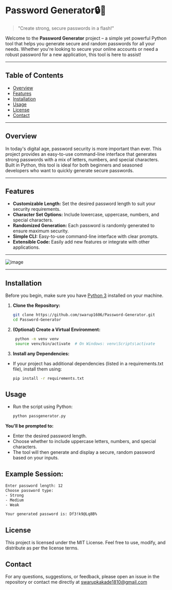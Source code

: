 # Password Generator🔒🔑

> "Create strong, secure passwords in a flash!"

Welcome to the **Password Generator** project – a simple yet powerful Python tool that helps you generate secure and random passwords for all your needs. Whether you're looking to secure your online accounts or need a robust password for a new application, this tool is here to assist!

---


## Table of Contents

- [Overview](#overview)
- [Features](#features)
- [Installation](#installation)
- [Usage](#usage)
- [License](#license)
- [Contact](#contact)

---

## Overview

In today's digital age, password security is more important than ever. This project provides an easy-to-use command-line interface that generates strong passwords with a mix of letters, numbers, and special characters. Built in Python, this tool is ideal for both beginners and seasoned developers who want to quickly generate secure passwords.

---

## Features

- **Customizable Length:** Set the desired password length to suit your security requirements.
- **Character Set Options:** Include lowercase, uppercase, numbers, and special characters.
- **Randomized Generation:** Each password is randomly generated to ensure maximum security.
- **Simple CLI:** Easy-to-use command-line interface with clear prompts.
- **Extensible Code:** Easily add new features or integrate with other applications.
  
---

![image](https://github.com/user-attachments/assets/98c0c517-a7a7-4b98-b5f2-343b98049705)

---

## Installation

Before you begin, make sure you have [Python 3](https://www.python.org/downloads/) installed on your machine.

1. **Clone the Repository:**

   ```bash
   git clone https://github.com/swarup1606/Password-Generator.git
   cd Password-Generator

2. **(Optional) Create a Virtual Environment:**
   ```bash
    python -m venv venv
    source venv/bin/activate  # On Windows: venv\Scripts\activate
   
3. **Install any Dependencies:**
- If your project has additional dependencies (listed in a requirements.txt file), install them using:
    ```bash
    pip install -r requirements.txt

## Usage
- Run the script using Python:
  ```bash
  python passgenerator.py
  
**You'll be prompted to:**

  - Enter the desired password length.
  - Choose whether to include uppercase letters, numbers, and special characters.
  - The tool will then generate and display a secure, random password based on your inputs.

## Example Session:
  ```bash
  Enter password length: 12
  Choose password type:
 - Strong
 - Medium
 - Weak
  
  Your generated password is: Df3!k9@Lq8B%    
```

## License
This project is licensed under the MIT License. Feel free to use, modify, and distribute as per the license terms.

## Contact
For any questions, suggestions, or feedback, please open an issue in the repository or contact me directly at swarupkakade1810@gmail.com
